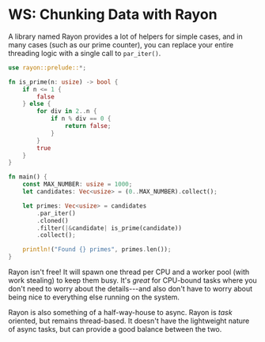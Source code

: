 # WS: Chunking Data with Rayon

A library named Rayon provides a lot of helpers for simple cases, and in many cases (such as our prime counter), you can replace your entire threading logic with a single call to `par_iter()`.

```rust
use rayon::prelude::*;

fn is_prime(n: usize) -> bool {
    if n <= 1 {
        false
    } else {
        for div in 2..n {
            if n % div == 0 {
                return false;
            }
        }
        true
    }
}

fn main() {
    const MAX_NUMBER: usize = 1000;
    let candidates: Vec<usize> = (0..MAX_NUMBER).collect();

    let primes: Vec<usize> = candidates
        .par_iter()
        .cloned()
        .filter(|&candidate| is_prime(candidate))
        .collect();

    println!("Found {} primes", primes.len());
}
```

Rayon isn't free! It will spawn one thread per CPU and a worker pool (with work stealing) to keep them busy. It's *great* for CPU-bound tasks where you don't need to worry about the details---and also don't have to worry about being nice to everything else running on the system.

Rayon is also something of a half-way-house to async. Rayon is *task* oriented, but remains thread-based. It doesn't have the lightweight nature of async tasks, but can provide a good balance between the two.
